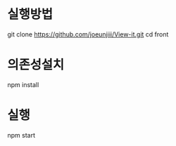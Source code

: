 # 실행방법
git clone https://github.com/joeunjiii/View-it.git
cd front

# 의존성설치
npm install

# 실행
npm start
